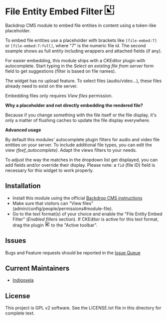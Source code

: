 # File Entity Embed Filter   ![](img/feef_select_30.png)

Backdrop CMS module to embed file entities in content using a token-like placeholder.

To embed file entities use a placeholder with brackets like `[file-embed:7]`
or `[file-embed:7:full]`, where "7" is the numeric file id. The second
example shows as full entity including wrappers and attached fields (if any).

For easier embedding, this module ships with a CKEditor plugin with autocomplete.
Start typing in the _Select an existing file from server_ form field to get suggestions
(filter is based on file names).

The widget has no upload feature. To select files (audio/video...), these files already need to exist on the server.

Embedding files only requires _View files_ permission.

**Why a placeholder and not directly embedding the rendered file?**

Because if you change something with the file itself or the file display, it's only a
matter of flushing caches to update the file display everywhere.

**Advanced usage**

By default this modules' autocomplete plugin filters for audio and video file entities on your server.
To include additional file types, you can edit the view _(feef_autocomplete)_.
Adapt the views filters to your needs.

To adjust the way the matches in the dropdown list get displayed, you can add fields and/or override their display.
Please note: a `fid` (file ID) field is necessary for this widget to work properly.

## Installation

- Install this module using the official 
  [Backdrop CMS instructions](https://backdropcms.org/guide/modules)
- Make sure that visitors can "View files" (admin/config/people/permissions#module-file).
- Go to the text format(s) of your choice and enable the "File Entity Embed Filter" (_Enabled filters_ section).
  If CKEditor is active for this text format, drag the plugin ![](plugins/feef_select/icons/feef_select.png)
  to the "Active toolbar".

## Issues

Bugs and Feature requests should be reported in the 
[Issue Queue](https://github.com/backdrop-contrib/feef/issues)

## Current Maintainers

- [Indigoxela](https://github.com/indigoxela)

## License

This project is GPL v2 software. See the LICENSE.txt file in this directory for complete text.
